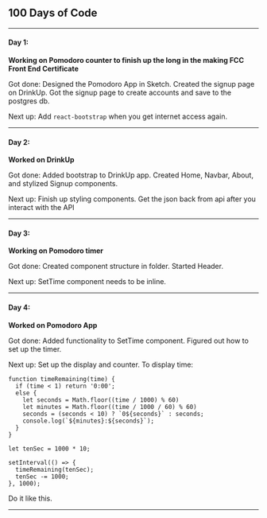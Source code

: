 ## 100 Days of Code
---
#### Day 1:
__Working on Pomodoro counter to finish up the long in the making FCC Front End Certificate__

Got done: Designed the Pomodoro App in Sketch. Created the signup page on DrinkUp. Got the signup page to create
accounts and save to the postgres db.

Next up: Add `react-bootstrap` when you get internet access again.

---
#### Day 2:
__Worked on DrinkUp__

Got done: Added bootstrap to DrinkUp app. Created Home, Navbar, About, and stylized Signup components.

Next up: Finish up styling components. Get the json back from api after you interact with the API

---
#### Day 3:

__Working on Pomodoro timer__

Got done: Created component structure in folder. Started Header.

Next up: SetTime component needs to be inline.

 ---
#### Day 4:

__Worked on Pomodoro App__

Got done: Added functionality to SetTime component. Figured out how to set up the timer.

Next up: Set up the display and counter. To display time:

    function timeRemaining(time) {
      if (time < 1) return '0:00';
      else {
        let seconds = Math.floor((time / 1000) % 60)
        let minutes = Math.floor((time / 1000 / 60) % 60)
        seconds = (seconds < 10) ? `0${seconds}` : seconds;
        console.log(`${minutes}:${seconds}`);
      }
    }

    let tenSec = 1000 * 10;

    setInterval(() => {
      timeRemaining(tenSec);
      tenSec -= 1000;
    }, 1000);

Do it like this.

---
